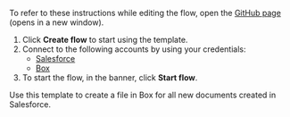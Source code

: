 To refer to these instructions while editing the flow, open the [GitHub page](https://github.com/ot4i/app-connect-templates/tree/master/resources/markdown/Create%20a%20file%20in%20Box%20for%20new%20documents%20created%20in%20Salesforce_instructions.md) (opens in a new window).

1. Click **Create flow** to start using the template.
2. Connect to the following accounts by using your credentials:
   - [Salesforce](https://www.ibm.com/docs/en/app-connect/containers_cd?topic=apps-salesforce)
   - [Box](https://www.ibm.com/docs/en/app-connect/containers_cd?topic=apps-box)
3. To start the flow, in the banner, click **Start flow**.


Use this template to create a file in Box for all new documents created in Salesforce.